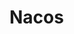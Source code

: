 # Nacos
<!-- 
## Docker下安装
```shell
docker run \
  --name c_nacos \
  --hostname=c_nacos \
  --restart=always \
  -d \
  -v $PWD/c_nacos/application.properties:/home/nacos/conf/application.properties \
  -v $PWD/c_nacos/logs:/home/nacos/logs \
  -v $PWD/cluster.conf:/home/nacos/conf/cluster.conf \
  -e MYSQL_MASTER_SERVICE_HOST=192.168.211.128 \
  -e MYSQL_MASTER_SERVICE_PORT=3306 \
  -e MYSQL_MASTER_SERVICE_DB_NAME=nacos \
  -e MYSQL_MASTER_SERVICE_USER=root \
  -e MYSQL_MASTER_SERVICE_PASSWORD=admin \
  -e SPRING_DATASOURCE_PLATFORM=mysql \
  -e MYSQL_DATABASE_NUM=1 \
  -e NACOS_USER=nacos \
  -e NACOS_PASSWORD=nacos \
  -e NACOS_SERVERS=192.168.211.128:8848,192.168.211.128:8849,192.168.211.128:8850 \
  -e JVM_XMS=512m \
  -e JVM_XMX=512m \
  -e JVM_XMN=256m \
  -e JVM_MS=32m \
  -e JVM_MMS=80m \
  -p 8850:8850 \
  nacos/nacos-server
  
  172.17.0.4:8848,172.17.0.2:8849,172.17.0.5:8850
```



docker run -d 

--name nacos-cluster 

--net=host 

-v /home/nacos-cluster/logs:/home/nacos/logs 

--env MODE=cluster 

--env NACOS_SERVERS="host1:8848 host2:8848" 

--env MYSQL_DATABASE_NUM=1 

--env MYSQL_MASTER_SERVICE_HOST=your_host 

--env MYSQL_MASTER_SERVICE_PORT=3306 

--env MYSQL_MASTER_SERVICE_DB_NAME=nacos 

--env MYSQL_MASTER_SERVICE_USER=root 

--env MYSQL_MASTER_SERVICE_PASSWORD=123456

 --env NACOS_SERVER_PORT=8848 

-d 

-p 8848:8848 

nacos/nacos-server



docker run -d --name nacos-cluster 

--net=host 

-v /home/nacos-cluster/logs:/home/nacos/logs 

--env MODE=cluster 

--env NACOS_SERVERS="host1:8848 host2:8848" 

--env MYSQL_DATABASE_NUM=1 

--env MYSQL_MASTER_SERVICE_HOST=your_host 

--env MYSQL_MASTER_SERVICE_PORT=3306 

--env MYSQL_MASTER_SERVICE_DB_NAME=nacos 

--env MYSQL_MASTER_SERVICE_USER=root 

--env MYSQL_MASTER_SERVICE_PASSWORD=123456 

--env NACOS_SERVER_PORT=8848 

-d -p 8848:8848 nacos/nacos-server -->
